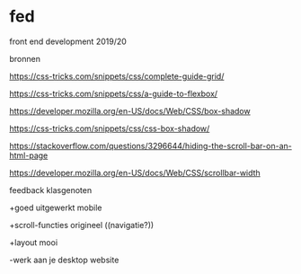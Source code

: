 # fed
front end development 2019/20


bronnen

https://css-tricks.com/snippets/css/complete-guide-grid/

https://css-tricks.com/snippets/css/a-guide-to-flexbox/


https://developer.mozilla.org/en-US/docs/Web/CSS/box-shadow

https://css-tricks.com/snippets/css/css-box-shadow/


https://stackoverflow.com/questions/3296644/hiding-the-scroll-bar-on-an-html-page

https://developer.mozilla.org/en-US/docs/Web/CSS/scrollbar-width


feedback klasgenoten

+goed uitgewerkt mobile

+scroll-functies origineel ((navigatie?))

+layout mooi

-werk aan je desktop website
